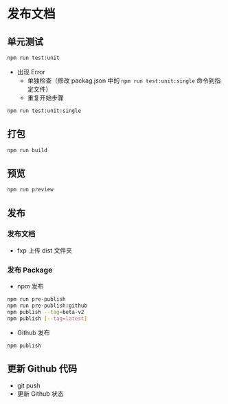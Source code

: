 # 发布文档

## 单元测试

```sh
npm run test:unit
```

- 出现 Error
  - 单独检查（修改 packag.json 中的 `npm run test:unit:single` 命令到指定文件）
  - 重复开始步骤

```sh
npm run test:unit:single
```

## 打包

```sh
npm run build
```

## 预览

```sh
npm run preview
```

## 发布

### 发布文档

- fxp 上传 dist 文件夹

### 发布 Package

- npm 发布

```sh
npm run pre-publish
npm run pre-publish:github
npm publish --tag=beta-v2
npm publish [--tag=latest]
```

- Github 发布

```sh
npm publish
```

## 更新 Github 代码

- git push
- 更新 Github 状态
